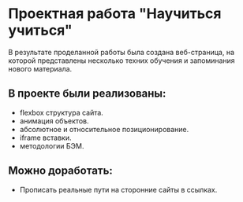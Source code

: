 # Проектная работа "Научиться учиться" 

В результате проделанной работы была создана веб-страница, на которой представлены несколько техних обучения и запоминания нового материала. 

## В проекте были реализованы:

- flexbox структура сайта.
- анимация объектов.
- абсолютное и относительное позиционирование.
- iframe вставки.
- методологии БЭМ.

## Можно доработать:

- Прописать реальные пути на сторонние сайты в ссылках.